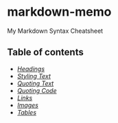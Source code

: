 # markdown-memo
My Markdown Syntax Cheatsheet


## Table of contents

+ *[Headings](HEADINGS.md)*
+ *[Styling Text](TEXT_STYLING.md)*
+ *[Quoting Text](TEXT_QUOTING.md)*
+ *[Quoting Code](CODE_QUOTING.md)*
+ *[Links](LINKS.md)*
+ *[Images](IMAGES.md)*
+ *[Tables](TABLES.md)*
